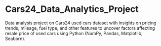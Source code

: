# Cars24_Data_Analytics_Project
Data analysis project on Cars24 used cars dataset with insights on pricing trends, mileage, fuel type, and other features to uncover factors affecting resale price of used cars using Python (NumPy, Pandas, Matplotlib, Seaborn).
